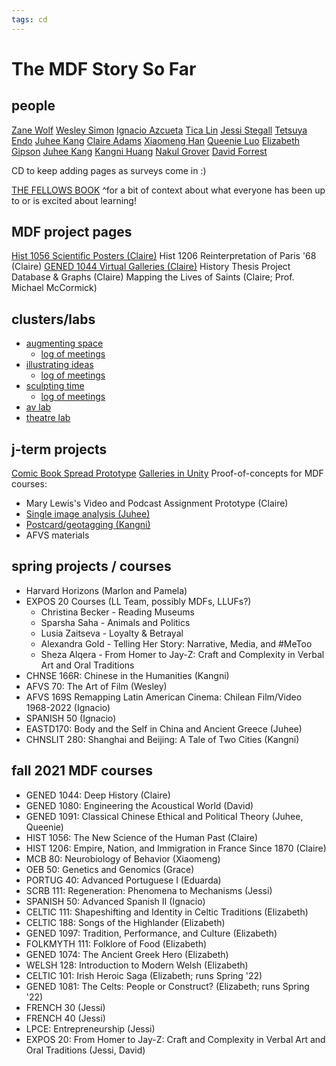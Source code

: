 ```yaml
---
tags: cd
---
```

# The MDF Story So Far

## people

[Zane Wolf](/pdXfW6O5QKyDa2a8aTnJ8g)
[Wesley Simon](/JedCa6iUT-a5a31DV2HGsQ)
[Ignacio Azcueta](/TvW1QjRMTx676FwlZoIIsg)
[Tica Lin](/GQ830M_LSVaASRrv9Qd7yA)
[Jessi Stegall](/g-NWKF_xQH2TsaEEOIXlww)
[Tetsuya Endo](/hwl2GSGIRHGyan9LH3y8Yw)
[Juhee Kang](/0CIAMkV9SmucGhfzyU2ohA)
[Claire Adams](/B1WNCC8jTKqCkFJ7eurSSw)
[Xiaomeng Han](/CXHWUB4CSsikV4z4xAy5pg)
[Queenie Luo](/LSg1FMkmSKyi118G2i9iaQ)
[Elizabeth Gipson](/HFlcqaUCQYWxidtC4eKqeQ)
[Juhee Kang](/0CIAMkV9SmucGhfzyU2ohA)
[Kangni Huang](/FwyKmXHuRg29viGGviLDdA)
[Nakul Grover](/dyJlbJRMQUmSi7C9zwGCwg)
[David Forrest](H_HGoz8rQpi7ZGdsy4Mlkw)


CD to keep adding pages as surveys come in :)

[THE FELLOWS BOOK](/Mxiw-Uz-RAG0anmWfJ3WKw)
^for a bit of context about what everyone has been up to or is excited about learning!

## MDF project pages
[Hist 1056 Scientific Posters (Claire)](/eIb7aabuT4KDvTgvgc291A)
Hist 1206 Reinterpretation of Paris '68 (Claire)
[GENED 1044 Virtual Galleries (Claire)](/d41gEu2yRByLzf7ixH8Ecg)
History Thesis Project Database & Graphs (Claire)
Mapping the Lives of Saints (Claire; Prof. Michael McCormick)


## clusters/labs
* [augmenting space](/team/cluster-1?nav=overview) 
    * [log of meetings](/4eb0jto2SqG0aOWaW0DJ-A)
* [illustrating ideas](/team/cluster-3?nav=overview)
    * [log of meetings](/1Fi0BuwaTeeOGWtD4Y-SjA)
* [sculpting time](/team/cluster-2?nav=overview)
    * [log of meetings](/mizqy5trT2u9mDIGCRXPgA)
* [av lab](/team/av-lab?nav=overview)
* [theatre lab](/team/theatre-lab?nav=overview)

## j-term projects
[Comic Book Spread Prototype](/D27SUVILRPiuLeeAv0OD7Q)
[Galleries in Unity](/bHDTyoIbQim66bFp1HcLyw)
Proof-of-concepts for MDF courses:
* Mary Lewis's Video and Podcast Assignment Prototype (Claire)
* [Single image analysis (Juhee)](/z4VZIgwWQVKTNq4VocXwew)
* [Postcard/geotagging (Kangni)](/rBe8VcJTQs2mH1hvxK8_dg)
* AFVS materials


## spring projects / courses
* Harvard Horizons (Marlon and Pamela)
* EXPOS 20 Courses (LL Team, possibly MDFs, LLUFs?)
    * Christina Becker - Reading Museums
    * Sparsha Saha - Animals and Politics
    * Lusia Zaitseva - Loyalty & Betrayal
    * Alexandra Gold - Telling Her Story: Narrative, Media, and #MeToo
    * Sheza Alqera - From Homer to Jay-Z: Craft and Complexity in Verbal Art and Oral Traditions
* CHNSE 166R: Chinese in the Humanities (Kangni)
* AFVS 70: The Art of Film (Wesley)
* AFVS 169S Remapping Latin American Cinema: Chilean Film/Video 1968-2022 (Ignacio)
* SPANISH 50 (Ignacio)
* EASTD170: Body and the Self in China and Ancient Greece (Juhee)
* CHNSLIT 280: Shanghai and Beijing: A Tale of Two Cities (Kangni)


## fall 2021 MDF courses
* GENED 1044: Deep History (Claire)
* GENED 1080: Engineering the Acoustical World (David)
* GENED 1091: Classical Chinese Ethical and Political Theory (Juhee, Queenie)
* HIST 1056: The New Science of the Human Past (Claire)
* HIST 1206: Empire, Nation, and Immigration in France Since 1870 (Claire)
* MCB 80: Neurobiology of Behavior (Xiaomeng)
* OEB 50: Genetics and Genomics (Grace)
* PORTUG 40: Advanced Portuguese I (Eduarda)
* SCRB 111: Regeneration: Phenomena to Mechanisms (Jessi)
* SPANISH 50: Advanced Spanish II (Ignacio)
* CELTIC 111: Shapeshifting and Identity in Celtic Traditions (Elizabeth)
* CELTIC 188: Songs of the Highlander (Elizabeth)
* GENED 1097: Tradition, Performance, and Culture (Elizabeth)
* FOLKMYTH 111: Folklore of Food (Elizabeth)
* GENED 1074: The Ancient Greek Hero (Elizabeth)
* WELSH 128: Introduction to Modern Welsh (Elizabeth)
* CELTIC 101: Irish Heroic Saga (Elizabeth; runs Spring '22)
* GENED 1081: The Celts: People or Construct? (Elizabeth; runs Spring '22)
* FRENCH 30 (Jessi)
* FRENCH 40 (Jessi)
* LPCE: Entrepreneurship (Jessi)
* EXPOS 20: From Homer to Jay-Z: Craft and Complexity in Verbal Art and Oral Traditions (Jessi, David)

